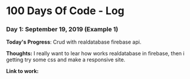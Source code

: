 # 100 Days Of Code - Log

### Day 1: September 19, 2019 (Example 1)

**Today's Progress**: Crud with realdatabase firebase api.

**Thoughts:** I really want to lear how works realdatabase in firebase, then i getting try some css and make a responsive site.

**Link to work:** 
